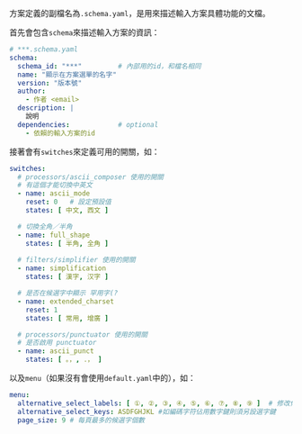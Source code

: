 方案定義的副檔名為`.schema.yaml`，是用來描述輸入方案具體功能的文檔。

首先會包含`schema`來描述輸入方案的資訊：
``` yaml
# ***.schema.yaml
schema:
  schema_id: "***"         # 內部用的id，和檔名相同
  name: "顯示在方案選單的名字"
  version: "版本號"
  author:
    - 作者 <email>
  description: |
    說明
  dependencies:            # optional
    - 依賴的輸入方案的id
```

接著會有`switches`來定義可用的開關，如：
```yaml
switches:
  # processors/ascii_composer 使用的開關
  # 有這個才能切換中英文
  - name: ascii_mode
    reset: 0   # 設定預設值
    states: [ 中文, 西文 ]

  # 切換全角／半角
  - name: full_shape
    states: [ 半角, 全角 ]
    
  # filters/simplifier 使用的開關
  - name: simplification
    states: [ 漢字, 汉字 ]

  # 是否在候選字中顯示 罕用字(?
  - name: extended_charset
    reset: 1
    states: [ 常用, 增廣 ]

  # processors/punctuator 使用的開關
  # 是否啟用 punctuator
  - name: ascii_punct
    states: [ 。，, ．， ]
```

以及`menu`（如果沒有會使用`default.yaml`中的），如：
```yaml
menu:
  alternative_select_labels: [ ①, ②, ③, ④, ⑤, ⑥, ⑦, ⑧, ⑨ ]  # 修改候選標籤
  alternative_select_keys: ASDFGHJKL #如編碼字符佔用數字鍵則須另設選字鍵
  page_size: 9 # 每頁最多的候選字個數
```
